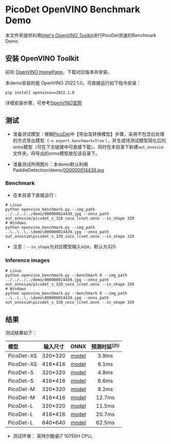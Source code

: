 # PicoDet OpenVINO Benchmark Demo

本文件夹提供利用[Intel's OpenVINO Toolkit](https://software.intel.com/content/www/us/en/develop/tools/openvino-toolkit.html)进行PicoDet测速的Benchmark Demo

## 安装 OpenVINO Toolkit

前往 [OpenVINO HomePage](https://software.intel.com/content/www/us/en/develop/tools/openvino-toolkit.html)，下载对应版本并安装。

本demo安装的是 OpenVINO 2022.1.0，可直接运行如下指令安装：
```shell
pip install openvino==2022.1.0
```

详细安装步骤，可参考[OpenVINO官网](https://docs.openvinotoolkit.org/latest/get_started_guides.html)

## 测试

- 准备测试模型：根据[PicoDet](https://github.com/PaddlePaddle/PaddleDetection/tree/develop/configs/picodet)中【导出及转换模型】步骤，采用不包含后处理的方式导出模型（`-o export.benchmark=True` ），并生成待测试模型简化后的onnx模型（可在下文链接中可直接下载）。同时在本目录下新建```out_onnxsim```文件夹，将导出的onnx模型放在该目录下。

- 准备测试所用图片：本demo默认利用PaddleDetection/demo/[000000014439.jpg](https://github.com/PaddlePaddle/PaddleDetection/blob/develop/demo/000000014439.jpg)

### Benchmark
- 在本目录下直接运行：

```shell
# Linux
python openvino_benchmark.py --img_path ../../../../demo/000000014439.jpg --onnx_path out_onnxsim/picodet_s_320_coco_lcnet.onnx --in_shape 320
# Windows
python openvino_benchmark.py --img_path ..\..\..\..\demo\000000014439.jpg --onnx_path out_onnxsim\picodet_s_320_coco_lcnet.onnx --in_shape 320
```
- 注意：```--in_shape```为对应模型输入size，默认为320

### Inference images

```shell
# Linux
python openvino_benchmark.py --benchmark 0 --img_path ../../../../demo/000000014439.jpg --onnx_path out_onnxsim/picodet_s_320_coco_lcnet.onnx --in_shape 320
# Windows
python openvino_benchmark.py --benchmark 0 --img_path ..\..\..\..\demo\000000014439.jpg --onnx_path out_onnxsim\picodet_s_320_coco_lcnet.onnx --in_shape 320
```
## 结果

测试结果如下：

| 模型     | 输入尺寸 | ONNX  | 预测时延<sup><small>[CPU](#latency)|
| :-------- | :--------: | :---------------------: | :----------------: |
| PicoDet-XS |  320*320   | [model](https://paddledet.bj.bcebos.com/deploy/third_engine/picodet_xs_320_coco_lcnet.onnx) | 3.9ms |
| PicoDet-XS |  416*416   | [model](https://paddledet.bj.bcebos.com/deploy/third_engine/picodet_xs_416_coco_lcnet.onnx) | 6.1ms |
| PicoDet-S |  320*320   | [model](https://paddledet.bj.bcebos.com/deploy/third_engine/picodet_s_320_coco_lcnet.onnx) |     4.8ms |
| PicoDet-S |  416*416   |  [model](https://paddledet.bj.bcebos.com/deploy/third_engine/picodet_s_416_coco_lcnet.onnx) |     6.6ms |
| PicoDet-M |  320*320   | [model](https://paddledet.bj.bcebos.com/deploy/third_engine/picodet_m_320_coco_lcnet.onnx) | 8.2ms  |
| PicoDet-M |  416*416   | [model](https://paddledet.bj.bcebos.com/deploy/third_engine/picodet_m_416_coco_lcnet.onnx) | 12.7ms |
| PicoDet-L |  320*320   | [model](https://paddledet.bj.bcebos.com/deploy/third_engine/picodet_l_320_coco_lcnet.onnx) | 11.5ms |
| PicoDet-L |  416*416   | [model](https://paddledet.bj.bcebos.com/deploy/third_engine/picodet_l_416_coco_lcnet.onnx) |     20.7ms |
| PicoDet-L |  640*640   | [model](https://paddledet.bj.bcebos.com/deploy/third_engine/picodet_l_640_coco.onnx) |     62.5ms |

- <a name="latency">测试环境：</a> 英特尔酷睿i7 10750H CPU。
